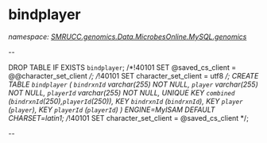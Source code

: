 ﻿# bindplayer
_namespace: [SMRUCC.genomics.Data.MicrobesOnline.MySQL.genomics](./index.md)_

--
 
 DROP TABLE IF EXISTS `bindplayer`;
 /*!40101 SET @saved_cs_client = @@character_set_client */;
 /*!40101 SET character_set_client = utf8 */;
 CREATE TABLE `bindplayer` (
 `bindrxnId` varchar(255) NOT NULL,
 `player` varchar(255) NOT NULL,
 `playerId` varchar(255) NOT NULL,
 UNIQUE KEY `combined` (`bindrxnId`(250),`playerId`(250)),
 KEY `bindrxnId` (`bindrxnId`),
 KEY `player` (`player`),
 KEY `playerId` (`playerId`)
 ) ENGINE=MyISAM DEFAULT CHARSET=latin1;
 /*!40101 SET character_set_client = @saved_cs_client */;
 
 --




